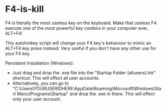 # F4-is-kill
F4 is literally the most useless key on the keyboard. Make that useless F4 execute one of the most powerful key combos in your computer ever, ALT+F4!

This autohotkey script will change your F4 key's behaviour to mimic an ALT+F4 key press instead. Very useful if you don't have any other use for your F4 key.

Persistent Installation (Windows):
- Just drag and drop the .exe file into the "Startup Folder (allusers).lnk" shortcut. This will effect all user accounts.
- Alternatively, you can go to "C:\Users\YOURUSERIDHERE\AppData\Roaming\Microsoft\Windows\Start Menu\Programs\Startup" and drop the .exe in there. This will effect only your user account.

